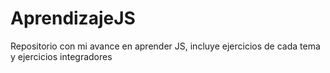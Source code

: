 # AprendizajeJS
Repositorio con mi avance en aprender JS, incluye ejercicios de cada tema y ejercicios integradores
